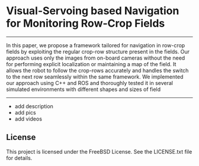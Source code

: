 # Visual-Servoing based Navigation for Monitoring Row-Crop Fields
---

In this paper, we propose a framework tailored for
navigation in row-crop fields by exploiting the regular crop-row structure present
in the fields. Our approach uses only the images from on-board cameras without
the need for performing explicit localization or maintaining a map of the field.
It allows the robot to follow the crop-rows accurately and handles the switch to
the next row seamlessly within the same framework. We implemented our approach
using C++ and ROS and thoroughly tested it in several simulated environments with different
shapes and sizes of field

---
- add description
- add pics
- add videos

## License

This project is licensed under the FreeBSD License. See the LICENSE.txt file for details.
